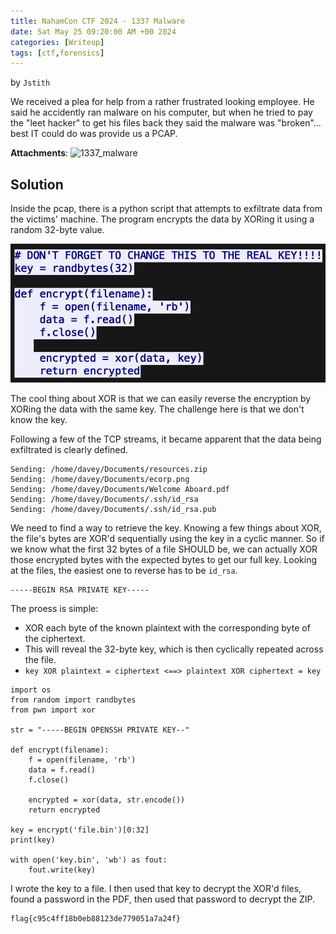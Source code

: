 ```yaml
---
title: NahamCon CTF 2024 - 1337 Malware
date: Sat May 25 09:20:00 AM +00 2024
categories: [Writeup]
tags: [ctf,forensics]
---
```

by `Jstith`

We received a plea for help from a rather frustrated looking employee. He said he accidently ran malware on his computer, but when he tried to pay the "leet hacker" to get his files back they said the malware was "broken"... best IT could do was provide us a PCAP.

**Attachments**: 
![1337_malware](/assets/1337-malware.pcapng)

## Solution
Inside the pcap, there is a python script that attempts to exfiltrate data from the victims' machine. The program encrypts the data
by XORing it using a random 32-byte value. 

![xor](/assets/xor_img.png)

The cool thing about XOR is that we can easily reverse the encryption by XORing the data with the same key. The challenge here is that we don't know the key.

Following a few of the TCP streams, it became apparent that the data being exfiltrated is clearly defined. 

```
Sending: /home/davey/Documents/resources.zip
Sending: /home/davey/Documents/ecorp.png
Sending: /home/davey/Documents/Welcome Aboard.pdf
Sending: /home/davey/Documents/.ssh/id_rsa
Sending: /home/davey/Documents/.ssh/id_rsa.pub
```

We need to find a way to retrieve the key. Knowing a few things about XOR, the file's bytes are XOR'd sequentially using the key in a cyclic manner.
So if we know what the first 32 bytes of a file SHOULD be, we can actually XOR those encrypted bytes with the expected bytes to get our full key.
Looking at the files, the easiest one to reverse has to be `id_rsa`.

```
-----BEGIN RSA PRIVATE KEY-----
```

The proess is simple:

- XOR each byte of the known plaintext with the corresponding byte of the ciphertext.
- This will reveal the 32-byte key, which is then cyclically repeated across the file.
- `key XOR plaintext = ciphertext <==> plaintext XOR ciphertext = key`

```
import os
from random import randbytes
from pwn import xor

str = "-----BEGIN OPENSSH PRIVATE KEY--"

def encrypt(filename):
    f = open(filename, 'rb')
    data = f.read()
    f.close()
   
    encrypted = xor(data, str.encode())
    return encrypted

key = encrypt('file.bin')[0:32]
print(key)

with open('key.bin', 'wb') as fout:
    fout.write(key)
```

I wrote the key to a file. I then used that key to decrypt the XOR'd files, found a password in the PDF, then used that password to decrypt the ZIP.


```
flag{c95c4ff18b0eb88123de779051a7a24f}
```
